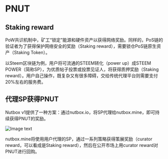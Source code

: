 # PNUT

## Staking reward

PoW共识机制中，矿工“锁定”能源和硬件资产以获得网络奖励。同样的，PoS链的验证者为了获得保护网络安全的奖励（Staking reward），需要锁仓PoS链原生资产（Staking Token）。

以Steem区块链为例，用户将可流通的STEEM转化（power up）成STEEM POWER（简称SP），为优质帖子投票或投票见证人，将获得质押奖励（Staking reward）。用户自己操作，既复杂又有很多障碍，交给传统代理平台则需要支付20%左右的服务费。

## 代理SP获得PNUT

Nutbox v1提供了一种方案：通过nutbox.io，将SP代理给nutbox.mine，即可持续获得PNUT的奖励。

![Image text](http://wherein.mobi/wp-content/uploads/2021/03/delegation-sp-pnut.jpg)

nutbox.mine将使用用户代理的SP，通过一系列策略获得策展奖励（curator reward，可以看成是Staking reward），然后在公开市场上用curator reward对PNUT进行回购。

